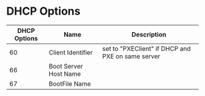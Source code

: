 # DHCP Options

| DHCP Options | Name | Description |
| --- | --- | --- |
| 60 | Client Identifier | set to "PXEClient" if DHCP and PXE on same server |
| 66 | Boot Server Host Name |  |
| 67 | BootFile Name |  |
